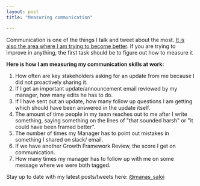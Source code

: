 ```yaml
---
layout: post
title: "Measuring communication"

---
```


Communication is one of the things I talk and tweet about the most. [It is also the area where I am trying to become better](https://manassaloi.com/2019/08/11/20-lessons-gojek.html). If you are trying to improve in anything, the first task should be to figure out how to measure it

**Here is how I am measuring my communication skills at work:**

1. How often are key stakeholders asking for an update from me because I did not proactively sharing it.
2. If I get an important update/announcement email reviewed by my manager, how many edits he has to do.
3. If I have sent out an update, how many follow up questions I am getting which should have been answered in the update itself.
4. The amount of time people in my team reaches out to me after I write something, saying something on the lines of "that sounded harsh" or "it could have been framed better".
5. The number of times my Manager has to point out mistakes in something I shared on slack/ email.
6. If we have another Growth Framework Review, the score I get on communication.
7. How many times my manager has to follow up with me on some message where we were both tagged.

Stay up to date with my latest posts/tweets here: [@manas_saloi](http://twitter.com/manas_saloi)
